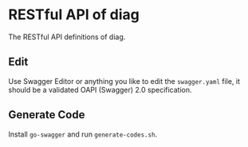 # RESTful API of diag

The RESTful API definitions of diag.

## Edit

Use Swagger Editor or anything you like to edit the `swagger.yaml` file, it should be a validated OAPI (Swagger) 2.0 specification.

## Generate Code

Install `go-swagger` and run `generate-codes.sh`.
